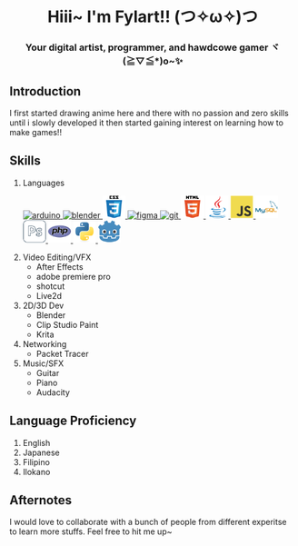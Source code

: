 <!--
**Crispatrick/Crispatrick** is a ✨ _special_ ✨ repository because its `README.md` (this file) appears on your GitHub profile.

Here are some ideas to get you started:

- 🔭 I’m currently working on ...
- 🌱 I’m currently learning ...
- 👯 I’m looking to collaborate on ...
- 🤔 I’m looking for help with ...
- 💬 Ask me about ...
- 📫 How to reach me: ...
- 😄 Pronouns: ...
- ⚡ Fun fact: ...
-->
<h1 align="center">Hiii~ I'm Fylart!! (つ✧ω✧)つ</h1>
<h3 align="center">Your digital artist, programmer, and hawdcowe gamer ヾ(≧▽≦*)o~✨</h3>

## Introduction

I first started drawing anime here and there with no passion and zero skills until i slowly developed it then started gaining interest on learning how to make games!! 

## Skills
<ol>
  <li>
      Languages
<p align="left"> <a href="https://www.arduino.cc/" target="_blank" rel="noreferrer"> <img src="https://cdn.worldvectorlogo.com/logos/arduino-1.svg" alt="arduino" width="40" height="40"/> </a> <a href="https://www.blender.org/" target="_blank" rel="noreferrer"> <img src="https://download.blender.org/branding/community/blender_community_badge_white.svg" alt="blender" width="40" height="40"/> </a> <a href="https://www.w3schools.com/css/" target="_blank" rel="noreferrer"> <img src="https://raw.githubusercontent.com/devicons/devicon/master/icons/css3/css3-original-wordmark.svg" alt="css3" width="40" height="40"/> </a> <a href="https://www.figma.com/" target="_blank" rel="noreferrer"> <img src="https://www.vectorlogo.zone/logos/figma/figma-icon.svg" alt="figma" width="40" height="40"/> </a> <a href="https://git-scm.com/" target="_blank" rel="noreferrer"> <img src="https://www.vectorlogo.zone/logos/git-scm/git-scm-icon.svg" alt="git" width="40" height="40"/> </a> <a href="https://www.w3.org/html/" target="_blank" rel="noreferrer"> <img src="https://raw.githubusercontent.com/devicons/devicon/master/icons/html5/html5-original-wordmark.svg" alt="html5" width="40" height="40"/> </a>  <a href="https://www.java.com" target="_blank" rel="noreferrer"> <img src="https://raw.githubusercontent.com/devicons/devicon/master/icons/java/java-original.svg" alt="java" width="40" height="40"/> </a> <a href="https://developer.mozilla.org/en-US/docs/Web/JavaScript" target="_blank" rel="noreferrer"> <img src="https://raw.githubusercontent.com/devicons/devicon/master/icons/javascript/javascript-original.svg" alt="javascript" width="40" height="40"/> </a> <a href="https://www.mysql.com/" target="_blank" rel="noreferrer"> <img src="https://raw.githubusercontent.com/devicons/devicon/master/icons/mysql/mysql-original-wordmark.svg" alt="mysql" width="40" height="40"/> </a> <a href="https://www.photoshop.com/en" target="_blank" rel="noreferrer"> <img src="https://raw.githubusercontent.com/devicons/devicon/master/icons/photoshop/photoshop-line.svg" alt="photoshop" width="40" height="40"/> </a> <a href="https://www.php.net" target="_blank" rel="noreferrer"> <img src="https://raw.githubusercontent.com/devicons/devicon/master/icons/php/php-original.svg" alt="php" width="40" height="40"/> </a> <a href="https://www.python.org" target="_blank" rel="noreferrer"> <img src="https://raw.githubusercontent.com/devicons/devicon/master/icons/python/python-original.svg" alt="python" width="40" height="40"/> </a> </a> <a href="https://www.godotengine.org" target="_blank" rel="noreferrer"> <img src="https://raw.githubusercontent.com/devicons/devicon/master/icons/godot/godot-original.svg" alt="godot" width="40" height="40"/> </a>

</p>
  </li>
  
  <li>
    Video Editing/VFX
    <ul>
      <li>
        After Effects
      </li>  
      <li>
        adobe premiere pro
      </li>  
      <li>
        shotcut
      </li> 
      <li>
        Live2d
      </li>
    </ul>
  </li>

  <li>
    2D/3D Dev
    <ul>
      <li>
      Blender  
      </li>
      <li>
      Clip Studio Paint
      </li>
      <li>
      Krita
      </li>
    </ul>
  </li>

  <li>
    Networking
    <ul>
      <li>
        Packet Tracer
      </li>
    </ul>
  </li>

  <li>
    Music/SFX
    <ul>
      <li>
        Guitar
      </li>
      <li>
        Piano
      </li>
      <li>
        Audacity
      </li>
    </ul>
  </li>
</ol>

## Language Proficiency
<ol>
  <li>
    English
  </li>

  <li>
    Japanese
  </li>
  
  <li>
    Filipino
  </li>
  
  <li>
    Ilokano
  </li>
</ol>


## Afternotes
I would love to collaborate with a bunch of people from different experitse to learn more stuffs. Feel free to hit me up~


